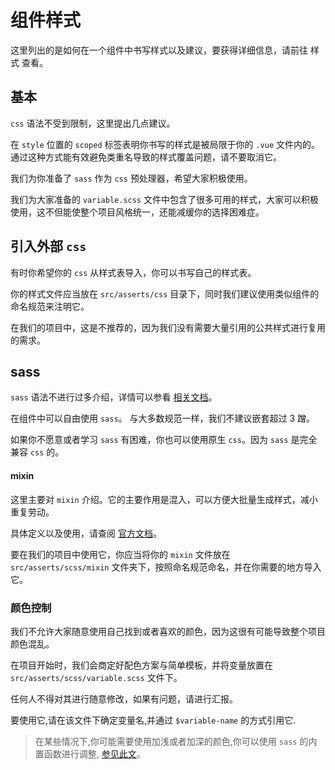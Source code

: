 # 组件样式

这里列出的是如何在一个组件中书写样式以及建议，要获得详细信息，请前往 样式 查看。

## 基本

`css` 语法不受到限制，这里提出几点建议。

在 `style` 位置的 `scoped` 标签表明你书写的样式是被局限于你的 `.vue` 文件内的。通过这种方式能有效避免类重名导致的样式覆盖问题，请不要取消它。

我们为你准备了 `sass` 作为 `css` 预处理器，希望大家积极使用。

我们为大家准备的 `variable.scss` 文件中包含了很多可用的样式，大家可以积极使用，这不但能使整个项目风格统一，还能减缓你的选择困难症。

## 引入外部 `css`

有时你希望你的 `css` 从样式表导入，你可以书写自己的样式表。

你的样式文件应当放在 `src/asserts/css` 目录下，同时我们建议使用类似组件的命名规范来注明它。

在我们的项目中，这是不推荐的，因为我们没有需要大量引用的公共样式进行复用的需求。

## sass

`sass` 语法不进行过多介绍，详情可以参看 [相关文档](https://sass-lang.com/)。

在组件中可以自由使用 `sass`。 与大多数规范一样，我们不建议嵌套超过 3 蹭。

如果你不愿意或者学习 `sass` 有困难，你也可以使用原生 `css`。因为 `sass` 是完全兼容 `css`  的。

#### mixin

这里主要对 `mixin` 介绍。它的主要作用是混入，可以方便大批量生成样式，减小重复劳动。

具体定义以及使用，请查阅 [官方文档](https://sass-lang.com/documentation/at-rules/mixin)。

要在我们的项目中使用它，你应当将你的 `mixin` 文件放在 `src/asserts/scss/mixin` 文件夹下，按照命名规范命名，并在你需要的地方导入它。



### 颜色控制

我们不允许大家随意使用自己找到或者喜欢的颜色，因为这很有可能导致整个项目颜色混乱。

在项目开始时，我们会商定好配色方案与简单模板，并将变量放置在 `src/asserts/scss/variable.scss` 文件下。

任何人不得对其进行随意修改，如果有问题，请进行汇报。

要使用它,请在该文件下确定变量名,并通过 `$variable-name` 的方式引用它.

> 在某些情况下,你可能需要使用加浅或者加深的颜色,你可以使用 `sass` 的内置函数进行调整, [参见此文](https://www.sass.hk/skill/sass25.html)。

